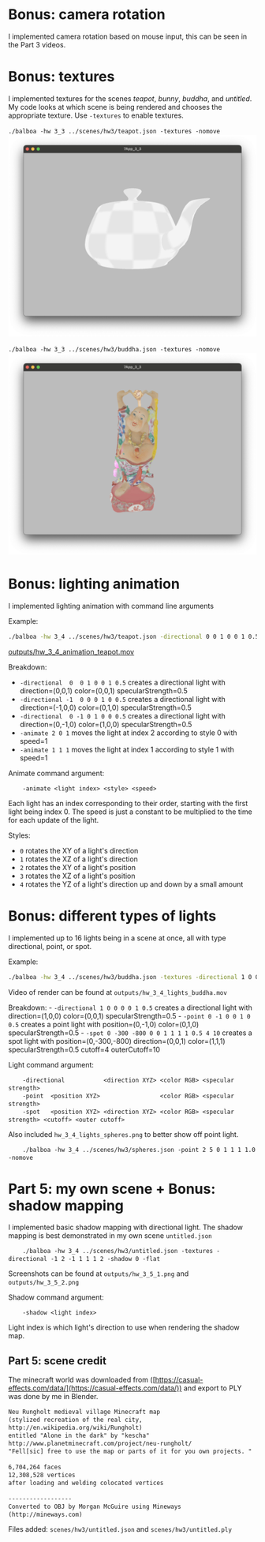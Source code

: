 # Bonus: camera rotation
I implemented camera rotation based on mouse input, this can be seen in the Part 3 videos.



# Bonus: textures
I implemented textures for the scenes *teapot*, *bunny*, *buddha*, and *untitled*. My code looks at which scene is being rendered and chooses the appropriate texture. Use `-textures` to enable textures.


`./balboa -hw 3_3 ../scenes/hw3/teapot.json -textures -nomove`
![outputs/hw_3_3_textures_teapot.png](outputs/hw_3_3_textures_teapot.png)

`./balboa -hw 3_3 ../scenes/hw3/buddha.json -textures -nomove`
![outputs/hw_3_3_textures_buddha.png](outputs/hw_3_3_textures_buddha.png)



# Bonus: lighting animation
I implemented lighting animation with command line arguments

Example:
```sh
./balboa -hw 3_4 ../scenes/hw3/teapot.json -directional 0 0 1 0 0 1 0.5 -directional -1 0 0 0 1 0 0.5 -directional 0 -1 0 1 0 0 0.5 -animate 2 0 1 -animate 1 1 1
```
[outputs/hw_3_4_animation_teapot.mov](outputs/hw_3_4_animation_teapot.mov)

Breakdown:
- `-directional  0  0 1 0 0 1 0.5` creates a directional light with direction=(0,0,1) color=(0,0,1) specularStrength=0.5
- `-directional -1  0 0 0 1 0 0.5` creates a directional light with direction=(-1,0,0) color=(0,1,0) specularStrength=0.5
- `-directional  0 -1 0 1 0 0 0.5` creates a directional light with direction=(0,-1,0) color=(1,0,0) specularStrength=0.5
- `-animate 2 0 1` moves the light at index 2 according to style 0 with speed=1
- `-animate 1 1 1` moves the light at index 1 according to style 1 with speed=1

Animate command argument:
```
    -animate <light index> <style> <speed>
```
Each light has an index corresponding to their order, starting with the first light being index 0. The speed is just a constant to be multiplied to the time for each update of the light.

Styles:
- `0` rotates the XY of a light's direction
- `1` rotates the XZ of a light's direction
- `2` rotates the XY of a light's position
- `3` rotates the XZ of a light's position
- `4` rotates the YZ of a light's direction up and down by a small amount



# Bonus: different types of lights
I implemented up to 16 lights being in a scene at once, all with type directional, point, or spot.

Example:
```sh
./balboa -hw 3_4 ../scenes/hw3/buddha.json -textures -directional 1 0 0 0 0 1 0.5 -animate 0 1 1 -point 0 -1 0 0 1 0 0.5 -animate 1 2 2 -spot 0 -300 -800 0 0 1 1 1 1 0.5 4 10 -animate 2 4 1 -nomove
```
Video of render can be found at `outputs/hw_3_4_lights_buddha.mov`

Breakdown:
    - `-directional 1 0 0 0 0 1 0.5` creates a directional light with direction=(1,0,0) color=(0,0,1) specularStrength=0.5
    - `-point 0 -1 0 0 1 0 0.5` creates a point light with position=(0,-1,0) color=(0,1,0) specularStrength=0.5
    - `-spot 0 -300 -800 0 0 1 1 1 1 0.5 4 10` creates a spot light with position=(0,-300,-800) direction=(0,0,1) color=(1,1,1) specularStrength=0.5 cutoff=4 outerCutoff=10

Light command argument:
```
    -directional           <direction XYZ> <color RGB> <specular strength>
    -point  <position XYZ>                 <color RGB> <specular strength>
    -spot   <position XYZ> <direction XYZ> <color RGB> <specular strength> <cutoff> <outer cutoff>
```

Also included `hw_3_4_lights_spheres.png` to better show off point light.
```
    ./balboa -hw 3_4 ../scenes/hw3/spheres.json -point 2 5 0 1 1 1 1.0 -nomove
```



# Part 5: my own scene  +  Bonus: shadow mapping
I implemented basic shadow mapping with directional light. The shadow mapping is best demonstrated in my own scene `untitled.json`
```
    ./balboa -hw 3_4 ../scenes/hw3/untitled.json -textures -directional -1 2 -1 1 1 1 2 -shadow 0 -flat
```
Screenshots can be found at `outputs/hw_3_5_1.png` and `outputs/hw_3_5_2.png`

Shadow command argument:
```
    -shadow <light index>
```
Light index is which light's direction to use when rendering the shadow map.


## Part 5: scene credit
The minecraft world was downloaded from ([https://casual-effects.com/data/](https://casual-effects.com/data/)) and export to PLY was done by me in Blender.

    Neu Rungholt medieval village Minecraft map
    (stylized recreation of the real city, http://en.wikipedia.org/wiki/Rungholt)
    entitled "Alone in the dark" by "kescha"
    http://www.planetminecraft.com/project/neu-rungholt/
    "Fell[sic] free to use the map or parts of it for you own projects. "

    6,704,264 faces
    12,308,528 vertices 
    after loading and welding colocated vertices

    ------------------
    Converted to OBJ by Morgan McGuire using Mineways (http://mineways.com)

Files added: `scenes/hw3/untitled.json` and `scenes/hw3/untitled.ply`

